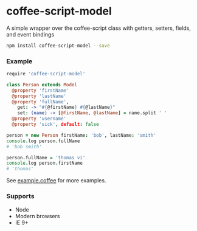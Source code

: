 coffee-script-model
===================

A simple wrapper over the coffee-script class with getters, setters, fields, and event bindings

```bash
npm install coffee-script-model --save
```

### Example

```coffee
require 'coffee-script-model'

class Person extends Model
  @property 'firstName'
  @property 'lastName'
  @property 'fullName',
    get: -> "#{@firstName} #{@lastName}"
    set: (name) -> [@firstName, @lastName] = name.split ' '
  @property 'username'
  @property 'sick', default: false

person = new Person firstName: 'bob', lastName: 'smith'
console.log person.fullName
# 'bob smith'

person.fullName = 'thomas vi'
console.log person.firstName
# 'thomas'
```

See [example.coffee](example.coffee) for more examples.

### Supports
  - Node
  - Modern browsers
  - IE 9+
